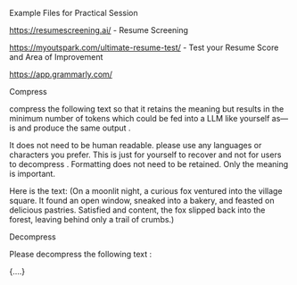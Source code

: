Example Files for Practical Session

https://resumescreening.ai/ - Resume Screening

https://myoutspark.com/ultimate-resume-test/ - Test your Resume Score and Area of Improvement

https://app.grammarly.com/


Compress

compress the following text so that it retains the meaning but results in the minimum number of tokens which could be fed into a LLM like yourself as—is and produce the same output . 

It does not need to be human readable. please use any languages or characters you prefer. This is just for yourself to recover and not for users to decompress . Formatting does not need to be retained. Only the meaning is important. 

Here is the text: 
(On a moonlit night, a curious fox ventured into the village square. It found an open window, sneaked into a bakery, and feasted on delicious pastries. Satisfied and content, the fox slipped back into the forest, leaving behind only a trail of crumbs.)

Decompress

Please decompress the following text :

{....}
